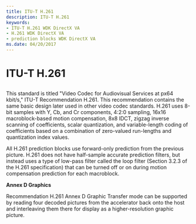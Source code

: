 ```yaml
---
title: ITU-T H.261
description: ITU-T H.261
keywords:
- ITU-T H.261 WDK DirectX VA
- H.261 WDK DirectX VA
- prediction blocks WDK DirectX VA
ms.date: 04/20/2017
---
```


# ITU-T H.261


## <span id="ddk_itu_t_h_261_gg"></span><span id="DDK_ITU_T_H_261_GG"></span>


This standard is titled "Video Codec for Audiovisual Services at px64 kbit/s," ITU-T Recommendation H.261. This recommendation contains the same basic design later used in other video codec standards. H.261 uses 8-bit samples with Y, Cb, and Cr components, 4:2:0 sampling, 16x16 macroblock-based motion compensation, 8x8 IDCT, zigzag inverse scanning of coefficients, scalar quantization, and variable-length coding of coefficients based on a combination of zero-valued run-lengths and quantization index values.

All H.261 prediction blocks use forward-only prediction from the previous picture. H.261 does not have half-sample accurate prediction filters, but instead uses a type of low-pass filter called the loop filter (Section 3.2.3 of the H.261 specification) that can be turned off or on during motion compensation prediction for each macroblock.

**Annex D Graphics**

Recommendation H.261 Annex D Graphic Transfer mode can be supported by reading four decoded pictures from the accelerator back onto the host and interleaving them there for display as a higher-resolution graphic picture.

 

 





